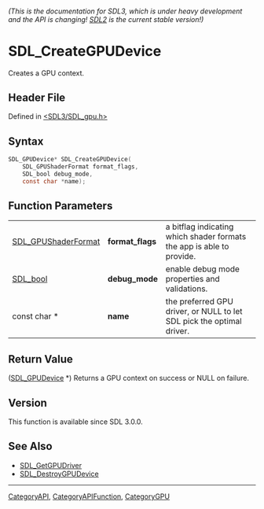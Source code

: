 ###### (This is the documentation for SDL3, which is under heavy development and the API is changing! [SDL2](https://wiki.libsdl.org/SDL2/) is the current stable version!)
# SDL_CreateGPUDevice

Creates a GPU context.

## Header File

Defined in [<SDL3/SDL_gpu.h>](https://github.com/libsdl-org/SDL/blob/main/include/SDL3/SDL_gpu.h)

## Syntax

```c
SDL_GPUDevice* SDL_CreateGPUDevice(
    SDL_GPUShaderFormat format_flags,
    SDL_bool debug_mode,
    const char *name);
```

## Function Parameters

|                                            |                  |                                                                       |
| ------------------------------------------ | ---------------- | --------------------------------------------------------------------- |
| [SDL_GPUShaderFormat](SDL_GPUShaderFormat) | **format_flags** | a bitflag indicating which shader formats the app is able to provide. |
| [SDL_bool](SDL_bool)                       | **debug_mode**   | enable debug mode properties and validations.                         |
| const char *                               | **name**         | the preferred GPU driver, or NULL to let SDL pick the optimal driver. |

## Return Value

([SDL_GPUDevice](SDL_GPUDevice) *) Returns a GPU context on success or NULL
on failure.

## Version

This function is available since SDL 3.0.0.

## See Also

- [SDL_GetGPUDriver](SDL_GetGPUDriver)
- [SDL_DestroyGPUDevice](SDL_DestroyGPUDevice)

----
[CategoryAPI](CategoryAPI), [CategoryAPIFunction](CategoryAPIFunction), [CategoryGPU](CategoryGPU)

